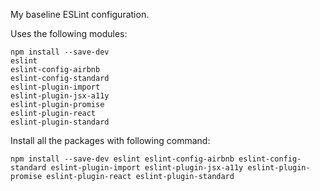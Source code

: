 My baseline ESLint configuration.

Uses the following modules:
```
npm install --save-dev
eslint
eslint-config-airbnb
eslint-config-standard
eslint-plugin-import
eslint-plugin-jsx-a11y
eslint-plugin-promise
eslint-plugin-react
eslint-plugin-standard

```
Install all the packages with following command:
```
npm install --save-dev eslint eslint-config-airbnb eslint-config-standard eslint-plugin-import eslint-plugin-jsx-a11y eslint-plugin-promise eslint-plugin-react eslint-plugin-standard
```